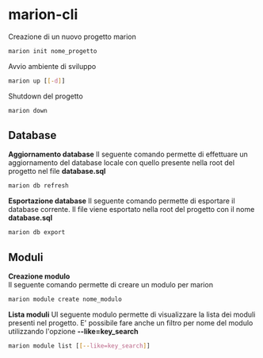 # marion-cli
Creazione di un nuovo progetto marion
```bash
marion init nome_progetto
```
Avvio ambiente di sviluppo
```bash
marion up [[-d]]
```
Shutdown del progetto
```bash
marion down
```
## Database  
**Aggiornamento database**
Il seguente comando permette di effettuare un aggiornamento del database locale con quello presente nella root del progetto nel file **database.sql**
```bash
marion db refresh
```
**Esportazione database**
Il seguente comando permette di esportare il database corrente. Il file viene esportato nella root del progetto con il nome **database.sql**
```bash
marion db export
```
## Moduli 
**Creazione modulo**  
Il seguente comando permette di creare un modulo per marion
```bash
marion module create nome_modulo
```
**Lista moduli**
Ul seguente modulo permette di visualizzare la lista dei moduli presenti nel progetto. E' possibile fare anche un filtro per nome del modulo utilizzando l'opzione **--like=key_search**
```bash
marion module list [[--like=key_search]]
```